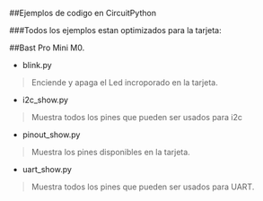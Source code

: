 ##Ejemplos de codigo en CircuitPython

###Todos los ejemplos estan optimizados para la tarjeta:

##Bast Pro Mini M0.

+ blink.py
>Enciende y apaga el Led incroporado en la tarjeta.
+ i2c_show.py
> Muestra todos los pines que pueden ser usados para i2c
+ pinout_show.py
>Muestra los pines disponibles en la tarjeta.
+ uart_show.py
>Muestra todos los pines que pueden ser usados para UART.

